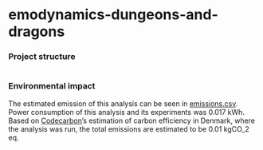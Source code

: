 # emodynamics-dungeons-and-dragons

### Project structure
```
```



### Environmental impact
The estimated emission of this analysis can be seen in [emissions.csv](emissions.csv). Power consumption of this analysis and its experiments was 0.017 kWh. Based on [Codecarbon](https://github.com/mlco2/codecarbon)’s estimation of carbon efficiency in Denmark, where the analysis was run, the total emissions are estimated to be 0.01 kgCO_2 eq.
